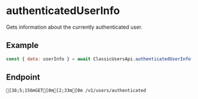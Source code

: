 
# authenticatedUserInfo
Gets information about the currently authenticated user.



## Example
```js copy showLineNumbers
const { data: userInfo } = await ClassicUsersApi.authenticatedUserInfo(); 
```

## Endpoint
```ansi
[38;5;156mGET[0m[2;33m[0m /v1/users/authenticated
```
  